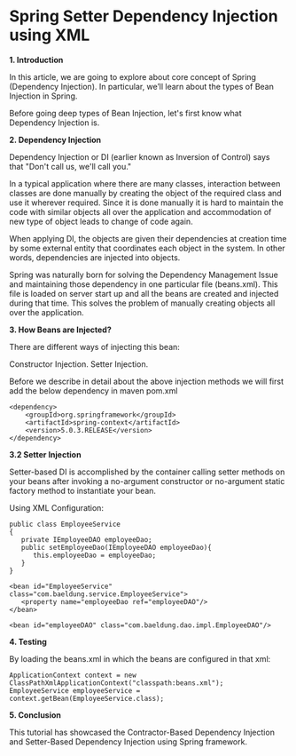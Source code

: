 # Spring Setter Dependency Injection using XML

**1. Introduction**

In this article, we are going to explore about core concept of Spring (Dependency Injection). In particular, we’ll learn about the types of Bean Injection in Spring.

Before going deep types of Bean Injection, let's first know what Dependency Injection is.

**2. Dependency Injection**

Dependency Injection or DI (earlier known as Inversion of Control) says that "Don't call us, we'll call you."

In a typical application where there are many classes, interaction between classes are done manually by creating the object of the required class and use it wherever required. Since it is done manually it is hard to maintain the code with similar objects all over the application and accommodation of new type of object leads to change of code again.

When applying DI, the objects are given their dependencies at creation time by some external entity that coordinates each object in the system. In other words, dependencies are injected into objects.

Spring was naturally born for solving the Dependency Management Issue and maintaining those dependency in one particular file (beans.xml). This file is loaded on server start up and all the beans are created and injected during that time. This solves the problem of manually creating objects all over the application.

**3. How Beans are Injected?**

There are different ways of injecting this bean:

Constructor Injection.
Setter Injection.

Before we describe in detail about the above injection methods we will first add the below dependency in maven pom.xml

```
<dependency>
    <groupId>org.springframework</groupId>
    <artifactId>spring-context</artifactId>
    <version>5.0.3.RELEASE</version>
</dependency>
```

**3.2 Setter Injection**

Setter-based DI is accomplished by the container calling setter methods on your beans after invoking a no-argument constructor or no-argument static factory method to instantiate your bean.

Using XML Configuration:
```
public class EmployeeService
{
   private IEmployeeDAO employeeDao;
   public setEmployeeDao(IEmployeeDAO employeeDao){
      this.employeeDao = employeeDao;
   }
}
```
```
<bean id="EmployeeService" class="com.baeldung.service.EmployeeService">
   <property name="employeeDao ref="employeeDAO"/>
</bean>

<bean id="employeeDAO" class="com.baeldung.dao.impl.EmployeeDAO"/>
```

**4. Testing**

By loading the beans.xml in which the beans are configured in that xml:
```
ApplicationContext context = new ClassPathXmlApplicationContext("classpath:beans.xml");
EmployeeService employeeService = context.getBean(EmployeeService.class);
```

**5. Conclusion**

This tutorial has showcased the Contractor-Based Dependency Injection and Setter-Based Dependency Injection using Spring framework.

